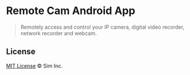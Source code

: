 # Remote Cam Android App
> Remotely access and control your IP camera, digital video recorder, network recorder and webcam.

## License
[MIT License](http://sim.mit-license.org) &copy; Sim Inc.

